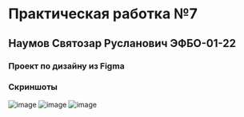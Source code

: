 # Практическая работка №7
## Наумов Святозар Русланович ЭФБО-01-22
### Проект по дизайну из Figma
### Скриншоты
![image](https://github.com/user-attachments/assets/e8f0f0f3-a737-4d8f-a85e-64acc293b4e6)
![image](https://github.com/user-attachments/assets/899d7b79-0c1a-4ee6-b5bb-afa7bdcdc389)
![image](https://github.com/user-attachments/assets/492ed09f-b58b-4e2c-a717-5aa7eff672b9)
